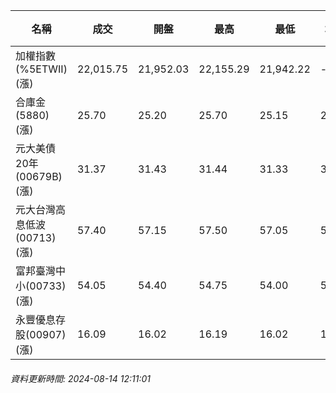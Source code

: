 | 名稱 | 成交 | 開盤 | 最高 | 最低 | 均價 | 成交金額(億) | 昨收 | 漲跌幅 | 漲跌 | 總量 | 昨量 | 振幅 |
| -------- | -------- | -------- | -------- |-------- | -------- | -------- |-------- |-------- |-------- | -------- | -------- |-------- |
|加權指數(%5ETWII) (漲)|22,015.75|21,952.03|22,155.29|21,942.22|-|3,056.39|21,796.57|1.01%|219.18|6,449,939|0|0.98%|
|合庫金(5880) (漲)|25.70|25.20|25.70|25.15|25.52|5.31|24.90|3.21%|0.80|20,800|22,370|2.21%|
|元大美債20年(00679B) (漲)|31.37|31.43|31.44|31.33|31.37|26.08|31.25|0.38%|0.12|83,125|103,742|0.35%|
|元大台灣高息低波(00713) (漲)|57.40|57.15|57.50|57.05|57.29|3.46|56.85|0.97%|0.55|6,030|5,418|0.79%|
|富邦臺灣中小(00733) (漲)|54.05|54.40|54.75|54.00|54.34|0.573|53.70|0.65%|0.35|1,055|1,123|1.40%|
|永豐優息存股(00907) (漲)|16.09|16.02|16.19|16.02|16.10|0.578|15.90|1.19%|0.19|3,588|10,258|1.07%|
###### 資料更新時間: 2024-08-14 12:11:01